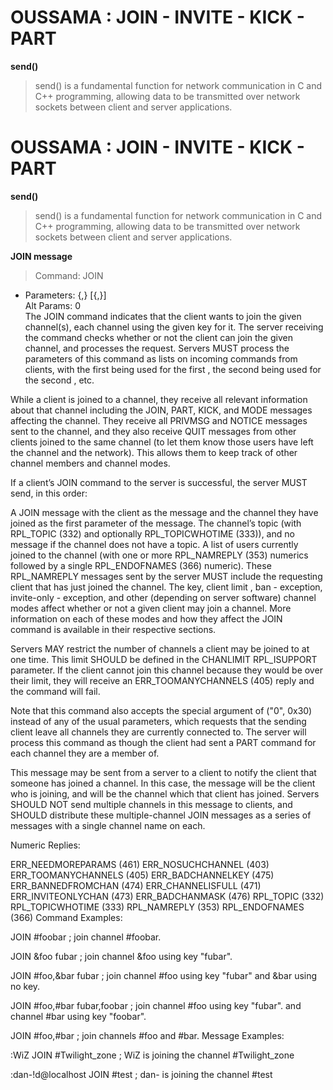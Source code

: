 # OUSSAMA : JOIN - INVITE - KICK - PART

**send()**
>send() is a fundamental function for network communication in C and C++   programming, allowing data to be transmitted over network sockets between client  and server applications.  

# OUSSAMA : JOIN - INVITE - KICK - PART

**send()**
>send() is a fundamental function for network communication in C and C++   programming, allowing data to be transmitted over network sockets between client  and server applications.  


**JOIN message**  
>Command: JOIN  
- Parameters: <channel>{,<channel>} [<key>{,<key>}]  
Alt Params: 0  
The JOIN command indicates that the client wants to join the given channel(s), each channel using the given key for it. The server receiving the command checks whether or not the client can join the given channel, and processes the request. Servers MUST process the parameters of this command as lists on incoming commands from clients, with the first <key> being used for the first <channel>, the second <key> being used for the second <channel>, etc.

While a client is joined to a channel, they receive all relevant information about that channel including the JOIN, PART, KICK, and MODE messages affecting the channel. They receive all PRIVMSG and NOTICE messages sent to the channel, and they also receive QUIT messages from other clients joined to the same channel (to let them know those users have left the channel and the network). This allows them to keep track of other channel members and channel modes.

If a client’s JOIN command to the server is successful, the server MUST send, in this order:

A JOIN message with the client as the message <source> and the channel they have joined as the first parameter of the message.
The channel’s topic (with RPL_TOPIC (332) and optionally RPL_TOPICWHOTIME (333)), and no message if the channel does not have a topic.
A list of users currently joined to the channel (with one or more RPL_NAMREPLY (353) numerics followed by a single RPL_ENDOFNAMES (366) numeric). These RPL_NAMREPLY messages sent by the server MUST include the requesting client that has just joined the channel.
The key, client limit , ban - exception, invite-only - exception, and other (depending on server software) channel modes affect whether or not a given client may join a channel. More information on each of these modes and how they affect the JOIN command is available in their respective sections.

Servers MAY restrict the number of channels a client may be joined to at one time. This limit SHOULD be defined in the CHANLIMIT RPL_ISUPPORT parameter. If the client cannot join this channel because they would be over their limit, they will receive an ERR_TOOMANYCHANNELS (405) reply and the command will fail.

Note that this command also accepts the special argument of ("0", 0x30) instead of any of the usual parameters, which requests that the sending client leave all channels they are currently connected to. The server will process this command as though the client had sent a PART command for each channel they are a member of.

This message may be sent from a server to a client to notify the client that someone has joined a channel. In this case, the message <source> will be the client who is joining, and <channel> will be the channel which that client has joined. Servers SHOULD NOT send multiple channels in this message to clients, and SHOULD distribute these multiple-channel JOIN messages as a series of messages with a single channel name on each.

Numeric Replies:

ERR_NEEDMOREPARAMS (461)
ERR_NOSUCHCHANNEL (403)
ERR_TOOMANYCHANNELS (405)
ERR_BADCHANNELKEY (475)
ERR_BANNEDFROMCHAN (474)
ERR_CHANNELISFULL (471)
ERR_INVITEONLYCHAN (473)
ERR_BADCHANMASK (476)
RPL_TOPIC (332)
RPL_TOPICWHOTIME (333)
RPL_NAMREPLY (353)
RPL_ENDOFNAMES (366)
Command Examples:

  JOIN #foobar                    ; join channel #foobar.

  JOIN &foo fubar                 ; join channel &foo using key "fubar".

  JOIN #foo,&bar fubar            ; join channel #foo using key "fubar"
                                  and &bar using no key.

  JOIN #foo,#bar fubar,foobar     ; join channel #foo using key "fubar".
                                  and channel #bar using key "foobar".

  JOIN #foo,#bar                  ; join channels #foo and #bar.
Message Examples:

  :WiZ JOIN #Twilight_zone        ; WiZ is joining the channel
                                  #Twilight_zone

  :dan-!d@localhost JOIN #test    ; dan- is joining the channel #test